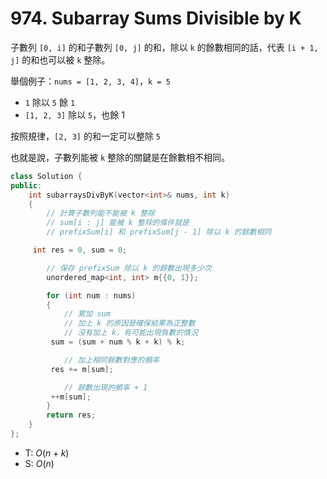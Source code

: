 # 974. Subarray Sums Divisible by K

子數列 `[0, i]` 的和子數列 `[0, j]` 的和，除以 `k` 的餘數相同的話，代表 `[i + 1, j]` 的和也可以被 `k` 整除。

舉個例子：`nums = [1, 2, 3, 4]`，`k = 5`

- `1` 除以 `5` 餘 `1`
- `[1, 2, 3]` 除以 `5`，也餘 1

按照規律，`[2, 3]` 的和一定可以整除 `5`

也就是說，子數列能被 `k` 整除的關鍵是在餘數相不相同。

```cpp
class Solution {
public:
    int subarraysDivByK(vector<int>& nums, int k)
    {
        // 計算子數列能不能被 k 整除
        // sum[i : j] 能被 k 整除的條件就是
        // prefixSum[i] 和 prefixSum[j - 1] 除以 k 的餘數相同

     int res = 0, sum = 0;

        // 保存 prefixSum 除以 k 的餘數出現多少次
        unordered_map<int, int> m{{0, 1}};

        for (int num : nums)
        {
            // 累加 sum
            // 加上 k 的原因是確保結果為正整數
            // 沒有加上 k，有可能出現負數的情況
         sum = (sum + num % k + k) % k;

            // 加上相同餘數對應的頻率
         res += m[sum];

            // 餘數出現的頻率 + 1
         ++m[sum];
        }
        return res;
    }
};
```

- T: $O(n + k)$
- S: $O(n)$
